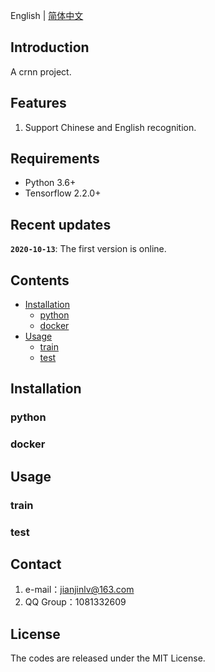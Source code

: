 English | [简体中文](readme_ch.md)

## Introduction

A crnn project.

## Features

1. Support Chinese and English recognition.

## Requirements

- Python 3.6+
- Tensorflow 2.2.0+

## Recent updates

**`2020-10-13`**: The first version is online.

## Contents

- [Installation](#Installation)
    - [python](#python)
    - [docker](#docker)
- [Usage](#Usage)
    - [train](#train)
    - [test](#test)
    
## Installation

### python

### docker

## Usage

### train

### test

## Contact

1. e-mail：jianjinlv@163.com
2. QQ Group：1081332609

## License

The codes are released under the MIT License.